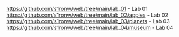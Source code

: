 https://github.com/s1ronw/web/tree/main/lab_01 - Lab 01
https://github.com/s1ronw/web/tree/main/lab_02/apples - Lab 02
https://github.com/s1ronw/web/tree/main/lab_03/planets - Lab 03
https://github.com/s1ronw/web/tree/main/lab_04/museum - Lab 04
